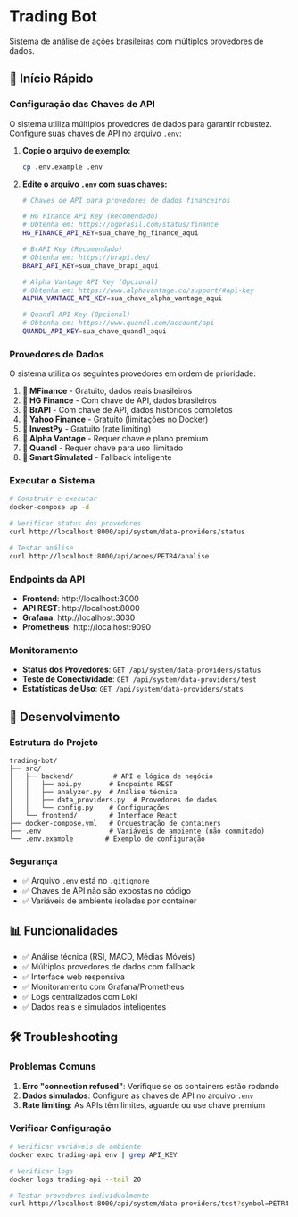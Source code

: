 # Trading Bot

Sistema de análise de ações brasileiras com múltiplos provedores de dados.

## 🚀 Início Rápido

### Configuração das Chaves de API

O sistema utiliza múltiplos provedores de dados para garantir robustez. Configure suas chaves de API no arquivo `.env`:

1. **Copie o arquivo de exemplo:**
   ```bash
   cp .env.example .env
   ```

2. **Edite o arquivo `.env` com suas chaves:**
   ```bash
   # Chaves de API para provedores de dados financeiros

   # HG Finance API Key (Recomendado)
   # Obtenha em: https://hgbrasil.com/status/finance
   HG_FINANCE_API_KEY=sua_chave_hg_finance_aqui

   # BrAPI Key (Recomendado)
   # Obtenha em: https://brapi.dev/
   BRAPI_API_KEY=sua_chave_brapi_aqui

   # Alpha Vantage API Key (Opcional)
   # Obtenha em: https://www.alphavantage.co/support/#api-key
   ALPHA_VANTAGE_API_KEY=sua_chave_alpha_vantage_aqui

   # Quandl API Key (Opcional)
   # Obtenha em: https://www.quandl.com/account/api
   QUANDL_API_KEY=sua_chave_quandl_aqui
   ```

### Provedores de Dados

O sistema utiliza os seguintes provedores em ordem de prioridade:

1. **🥇 MFinance** - Gratuito, dados reais brasileiros
2. **🥈 HG Finance** - Com chave de API, dados brasileiros
3. **🥉 BrAPI** - Com chave de API, dados históricos completos
4. **🏅 Yahoo Finance** - Gratuito (limitações no Docker)
5. **🏅 InvestPy** - Gratuito (rate limiting)
6. **🏅 Alpha Vantage** - Requer chave e plano premium
7. **🏅 Quandl** - Requer chave para uso ilimitado
8. **🏅 Smart Simulated** - Fallback inteligente

### Executar o Sistema

```bash
# Construir e executar
docker-compose up -d

# Verificar status dos provedores
curl http://localhost:8000/api/system/data-providers/status

# Testar análise
curl http://localhost:8000/api/acoes/PETR4/analise
```

### Endpoints da API

- **Frontend**: http://localhost:3000
- **API REST**: http://localhost:8000
- **Grafana**: http://localhost:3030
- **Prometheus**: http://localhost:9090

### Monitoramento

- **Status dos Provedores**: `GET /api/system/data-providers/status`
- **Teste de Conectividade**: `GET /api/system/data-providers/test`
- **Estatísticas de Uso**: `GET /api/system/data-providers/stats`

## 🔧 Desenvolvimento

### Estrutura do Projeto

```
trading-bot/
├── src/
│   ├── backend/          # API e lógica de negócio
│   │   ├── api.py       # Endpoints REST
│   │   ├── analyzer.py  # Análise técnica
│   │   ├── data_providers.py  # Provedores de dados
│   │   └── config.py    # Configurações
│   └── frontend/        # Interface React
├── docker-compose.yml   # Orquestração de containers
├── .env                 # Variáveis de ambiente (não commitado)
└── .env.example        # Exemplo de configuração
```

### Segurança

- ✅ Arquivo `.env` está no `.gitignore`
- ✅ Chaves de API não são expostas no código
- ✅ Variáveis de ambiente isoladas por container

## 📊 Funcionalidades

- ✅ Análise técnica (RSI, MACD, Médias Móveis)
- ✅ Múltiplos provedores de dados com fallback
- ✅ Interface web responsiva
- ✅ Monitoramento com Grafana/Prometheus
- ✅ Logs centralizados com Loki
- ✅ Dados reais e simulados inteligentes

## 🛠️ Troubleshooting

### Problemas Comuns

1. **Erro "connection refused"**: Verifique se os containers estão rodando
2. **Dados simulados**: Configure as chaves de API no arquivo `.env`
3. **Rate limiting**: As APIs têm limites, aguarde ou use chave premium

### Verificar Configuração

```bash
# Verificar variáveis de ambiente
docker exec trading-api env | grep API_KEY

# Verificar logs
docker logs trading-api --tail 20

# Testar provedores individualmente
curl http://localhost:8000/api/system/data-providers/test?symbol=PETR4
``` 